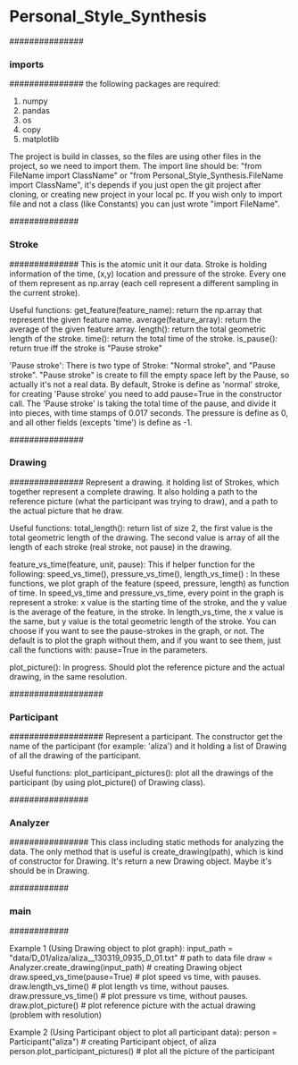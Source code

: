 # Personal_Style_Synthesis

###############
### imports ###
###############
the following packages are required:
1) numpy
2) pandas
3) os
4) copy
5) matplotlib

The project is build in classes, so the files are using other files in the project, so we need to import them.
The import line should be: "from FileName import ClassName" or "from Personal_Style_Synthesis.FileName import ClassName",
it's depends if you just open the git project after cloning, or creating new project in your local pc. If you wish only
to import file and not a class (like Constants) you can just wrote "import FileName".


##############
### Stroke ###
##############
This is the atomic unit it our data.
Stroke is holding information of the time, (x,y) location and pressure of the stroke. Every one of them represent as
np.array (each cell represent a different sampling in the current stroke).

Useful functions:
get_feature(feature_name): return the np.array that represent the given feature name.
average(feature_array): return the average of the given feature array.
length(): return the total geometric length of the stroke.
time(): return the total time of the stroke.
is_pause(): return true iff the stroke is "Pause stroke"

'Pause stroke':
There is two type of Stroke: "Normal stroke", and "Pause stroke".
"Pause stroke" is create to fill the empty space left by the Pause, so actually it's not a real data.
By default, Stroke is define as 'normal' stroke, for creating 'Pause stroke' you need to add pause=True in the
constructor call.
The 'Pause stroke' is taking the total time of the pause, and divide it into pieces, with time stamps of 0.017 seconds.
The pressure is define as 0, and all other fields (excepts 'time') is define as -1.


###############
### Drawing ###
###############
Represent a drawing. it holding list of Strokes, which together represent a complete drawing.
It also holding a path to the reference picture (what the participant was trying to draw), and a path to the actual
picture that he draw.

Useful functions:
total_length(): return list of size 2, the first value is the total geometric length of the drawing. The second value
is array of all the length of each stroke (real stroke, not pause) in the drawing.

feature_vs_time(feature, unit, pause): This if helper function for the following:
speed_vs_time(), pressure_vs_time(), length_vs_time() :
In these functions, we plot graph of the feature (speed, pressure, length) as function of time.
In speed_vs_time and pressure_vs_time, every point in the graph is represent a stroke: x value is the starting time of
the stroke, and the y value is the average of the feature, in the stroke.
In length_vs_time, the x value is the same, but y value is the total geometric length of the stroke.
You can choose if you want to see the pause-strokes in the graph, or not. The default is to plot the graph without them,
and if you want to see them, just call the functions with: pause=True in the parameters.

plot_picture(): In progress. Should plot the reference picture and the actual drawing, in the same resolution.


###################
### Participant ###
###################
Represent a participant. The constructor get the name of the participant (for example: 'aliza') and it holding a list
of Drawing of all the drawing of the participant.

Useful functions:
plot_participant_pictures(): plot all the drawings of the participant (by using plot_picture() of Drawing class).


################
### Analyzer ###
################
This class including static methods for analyzing the data.
The only method that is useful is create_drawing(path), which is kind of constructor for Drawing. It's return a new
Drawing object. Maybe it's should be in Drawing.


############
### main ###
############

Example 1 (Using Drawing object to plot graph):
input_path = "data/D_01/aliza/aliza__130319_0935_D_01.txt"  # path to data file
draw = Analyzer.create_drawing(input_path)  # creating Drawing object
draw.speed_vs_time(pause=True)  # plot speed vs time, with pauses.
draw.length_vs_time()  # plot length vs time, without pauses.
draw.pressure_vs_time()  # plot pressure vs time, without pauses.
draw.plot_picture()  # plot reference picture with the actual drawing (problem with resolution)

Example 2 (Using Participant object to plot all participant data):
person = Participant("aliza")  # creating Participant object, of aliza
person.plot_participant_pictures()  # plot all the picture of the participant